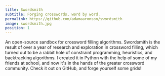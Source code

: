 ```yaml
---
title: Swordsmith
subtitle: Forging crosswords, word by word.
permalink: https://github.com/adamaaronson/swordsmith
image: swordsmith.jpg
position: 1
---
```


An open-source sandbox for crossword filling algorithms. Swordsmith is the result of over a year of research and exploration in crossword filling, which turned out to be a rabbit hole of constraint programming, heuristics, and backtracking algorithms. I created it in Python with the help of some of my friends at school, and now it's in the hands of the greater crossword community. Check it out on GitHub, and forge yourself some grids!